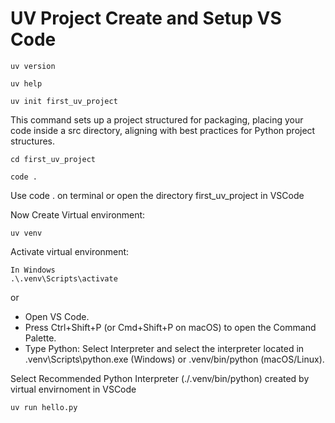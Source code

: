 # UV Project Create and Setup VS Code

    uv version

    uv help

    uv init first_uv_project

This command sets up a project structured for packaging, placing your code inside a src directory, aligning with best practices for Python project structures.

    cd first_uv_project

    code .

Use code . on terminal or open the directory first_uv_project in VSCode

Now Create Virtual environment:

    uv venv

Activate virtual environment:


    In Windows 
    .\.venv\Scripts\activate

   or

- Open VS Code.
- Press Ctrl+Shift+P (or Cmd+Shift+P on macOS) to open the Command Palette.
- Type Python: Select Interpreter and select the interpreter located in .venv\Scripts\python.exe (Windows) or .venv/bin/python (macOS/Linux).      

Select Recommended Python Interpreter (./.venv/bin/python) created by virtual envirnoment in VSCode

    uv run hello.py




    



